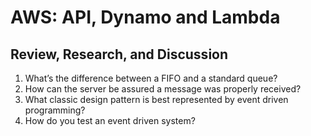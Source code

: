 # AWS: API, Dynamo and Lambda

## Review, Research, and Discussion
  1. What’s the difference between a FIFO and a standard queue?
  2. How can the server be assured a message was properly received?
  3. What classic design pattern is best represented by event driven programming?
  4. How do you test an event driven system?
